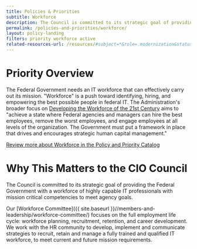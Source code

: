 ```yaml
---
title: Policies & Priorities
subtitle: Workforce
description: The Council is committed to its strategic goal of providing the Federal Government with a workforce of highly capable IT professionals with mission critical competencies to meet agency goals.
permalink: /policies-and-priorities/workforce/
layout: policy-landing
filters: priority workforce active
related-resources-url: /resources/#subject=*&role=.modernization&status=*
---
```


# Priority Overview #
The Federal Government needs an IT workforce that can effectively carry out its mission. "Workforce" is a push toward identifying, hiring, and empowering the best possible people in federal IT. The Administration's broader focus on [Developing the Workforce of the 21st Century](https://www.performance.gov/CAP/workforce/) aims to "achieve a state where Federal agencies and managers can hire the best employees, remove the worst employees, and engage employees at all levels of the organization. The Government must put a framework in place that drives and encourages strategic human capital management."

[Review more about Workforce in the Policy and Priority Catalog]({{site.baseurl}}/policies-and-priorities/#subject=*&role=.workforce&status=*)

# Why This Matters to the CIO Council #
The Council is committed to its strategic goal of providing the Federal Government with a workforce of highly capable IT professionals with mission critical competencies to meet agency goals.

Our [Workforce Committee]({{ site.baseurl }}//members-and-leadership/workforce-committee/) focuses on the full employment life cycle: workforce planning, recruitment, retention, and career development. We work with the HR community to develop, implement and communicate strategies to recruit, retain and manage a fully trained and qualified IT workforce, to meet current and future mission requirements.  

&nbsp;

